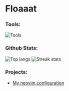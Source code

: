 # Floaaat

### Tools:
![Tools](https://skillicons.dev/icons?i=py,lua,bash,md,sqlite,git,github,neovim,linux)

### Github Stats:
![Top langs](https://github-readme-stats.vercel.app/api/top-langs/?username=floaaat&layout=compact&theme=nord)
![Streak stats](https://streak-stats.demolab.com/?user=floaaat&theme=nord)

### Projects:
- [My neovim configuration](https://github.com/floaaat/neovim-config)
